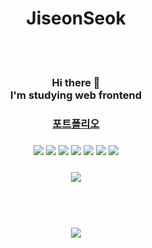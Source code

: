 <h1 align="center">JiseonSeok</h1>
<br/><br/>

<h3 align="center"> 
  Hi there 👋 <br/>
I'm studying web frontend<br/>
           </h3>
<h3 align="center" >        
<a href="https://bit.ly/seokjiseon_portfolio">포트폴리오</a>
</h3>

<h3 align="center">
<img src="https://img.shields.io/badge/Sass-CC6699?style=for-the-badge&logo=Sass&logoColor=fff"/>
<img src="https://img.shields.io/badge/HTML5-E34F26?style=for-the-badge&logo=HTML5&logoColor=fff"/>
<img src="https://img.shields.io/badge/CSS3-1572B6?style=for-the-badge&logo=CSS3&logoColor=fff"/>
<img src="https://img.shields.io/badge/javascript-F7DF1E?style=for-the-badge&logo=javascript&logoColor=000"/>
<img src="https://img.shields.io/badge/React-61DAFB?style=for-the-badge&logo=React&logoColor=000"/>
<img src="https://img.shields.io/badge/Redux-764ABC?style=for-the-badge&logo=Redux&logoColor=fff"/>
<img src="https://img.shields.io/badge/recoil-000?style=for-the-badge&logo=Recoil&logoColor=fff"/>
</h3>


<h3 align="center">
<img src="https://hits.seeyoufarm.com/api/count/incr/badge.svg?url=https%3A%2F%2Fgithub.com%2Fsunysty&count_bg=%2379C83D&title_bg=%23555555&icon=&icon_color=%23E7E7E7&title=hits&edge_flat=false"/>
</h3>

<br/><br/>
<h3 align="center">
<img src="https://github-readme-stats.vercel.app/api?username=sunysty&show_icons=true&theme=radical"/>
</h3>
<br/>


 


<!--
**sunysty/sunysty** is a ✨ _special_ ✨ repository because its `README.md` (this file) appears on your GitHub profile.

Here are some ideas to get you started:

- 🔭 I’m currently working on ...
- 🌱 I’m currently learning ...
- 👯 I’m looking to collaborate on ...
- 🤔 I’m looking for help with ...
- 💬 Ask me about ...
- 📫 How to reach me: ...
- 😄 Pronouns: ...
- ⚡ Fun fact: ...
-->
